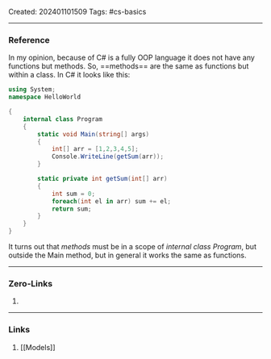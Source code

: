 Created: 202401101509
Tags: #cs-basics 

---
### Reference

In my opinion, because of C# is a fully OOP language it does not have any functions but methods. So, ==methods== are the same as functions but within a class. In C# it looks like this:

```cs
using System;
namespace HelloWorld

{
	internal class Program
	{
		static void Main(string[] args)
		{
			int[] arr = [1,2,3,4,5];
			Console.WriteLine(getSum(arr));
		}

		static private int getSum(int[] arr)
		{
			int sum = 0;
			foreach(int el in arr) sum += el;
			return sum;
		}
	}
}
```

It turns out that *methods* must be in a scope of *internal class Program*, but outside the Main method, but in general it works the same as functions. 

---
### Zero-Links

1. 

-------
### Links

1. [[Models]]